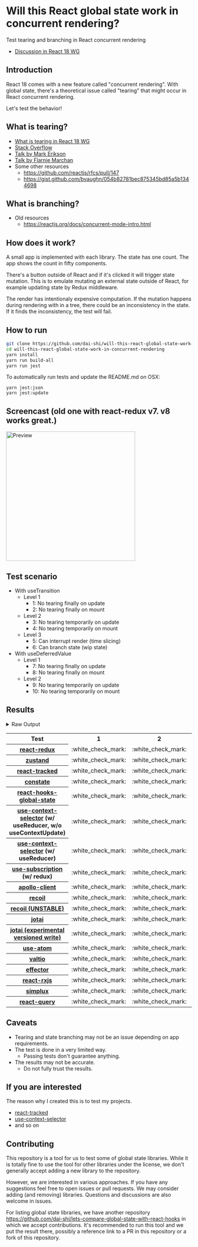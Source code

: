 # Will this React global state work in concurrent rendering?

Test tearing and branching in React concurrent rendering

- [Discussion in React 18 WG](https://github.com/reactwg/react-18/discussions/116)

## Introduction

React 18 comes with a new feature called "concurrent rendering".
With global state, there's a theoretical issue called "tearing"
that might occur in React concurrent rendering.

Let's test the behavior!

## What is tearing?

- [What is tearing in React 18 WG](https://github.com/reactwg/react-18/discussions/69)
- [Stack Overflow](https://stackoverflow.com/questions/54891675/what-is-tearing-in-the-context-of-the-react-redux)
- [Talk by Mark Erikson](https://www.youtube.com/watch?v=yOZ4Ml9LlWE&t=933s)
- [Talk by Flarnie Marchan](https://www.youtube.com/watch?v=V1Ly-8Z1wQA&t=1079s)
- Some other resources
  - https://github.com/reactjs/rfcs/pull/147
  - https://gist.github.com/bvaughn/054b82781bec875345bd85a5b1344698

## What is branching?

- Old resources
  - https://reactjs.org/docs/concurrent-mode-intro.html

## How does it work?

A small app is implemented with each library.
The state has one count.
The app shows the count in fifty components.

There's a button outside of React and
if it's clicked it will trigger state mutation.
This is to emulate mutating an external state outside of React,
for example updating state by Redux middleware.

The render has intentionaly expensive computation.
If the mutation happens during rendering with in a tree,
there could be an inconsistency in the state.
If it finds the inconsistency, the test will fail.

## How to run

```bash
git clone https://github.com/dai-shi/will-this-react-global-state-work-in-concurrent-rendering.git
cd will-this-react-global-state-work-in-concurrent-rendering
yarn install
yarn run build-all
yarn run jest
```

To automatically run tests and update the README.md on OSX:
```
yarn jest:json
yarn jest:update
```

## Screencast (old one with react-redux v7. v8 works great.)

<img src="https://user-images.githubusercontent.com/490574/61502196-ce109200-aa0d-11e9-9efc-6203545d367c.gif" alt="Preview" width="350" />

## Test scenario

- With useTransition
  - Level 1
    - 1: No tearing finally on update
    - 2: No tearing finally on mount
  - Level 2
    - 3: No tearing temporarily on update
    - 4: No tearing temporarily on mount
  - Level 3
    - 5: Can interrupt render (time slicing)
    - 6: Can branch state (wip state)
- With useDeferredValue
  - Level 1
    - 7: No tearing finally on update
    - 8: No tearing finally on mount
  - Level 2
    - 9: No tearing temporarily on update
    - 10: No tearing temporarily on mount

## Results

<details>
<summary>Raw Output</summary>

```
   With useTransition
     Level 1
       ✓ No tearing finally on update (8099 ms)
       ✓ No tearing finally on mount (4746 ms)
     Level 2
       ✓ No tearing temporarily on update (13075 ms)
       ✓ No tearing temporarily on mount (4680 ms)
     Level 3
       ✕ Can interrupt render (time slicing) (8059 ms)
       ✕ Can branch state (wip state) (6779 ms)
   With useDeferredValue
     Level 1
       ✓ No tearing finally on update (9720 ms)
       ✓ No tearing finally on mount (4720 ms)
     Level 2
       ✓ No tearing temporarily on update (14718 ms)
       ✓ No tearing temporarily on mount (4695 ms)
 zustand
   With useTransition
     Level 1
       ✓ No tearing finally on update (8084 ms)
       ✓ No tearing finally on mount (4697 ms)
     Level 2
       ✓ No tearing temporarily on update (13070 ms)
       ✓ No tearing temporarily on mount (4633 ms)
     Level 3
       ✕ Can interrupt render (time slicing) (8045 ms)
       ✕ Can branch state (wip state) (6767 ms)
   With useDeferredValue
     Level 1
       ✓ No tearing finally on update (9724 ms)
       ✓ No tearing finally on mount (4743 ms)
     Level 2
       ✓ No tearing temporarily on update (14721 ms)
       ✓ No tearing temporarily on mount (4701 ms)
 react-tracked
   With useTransition
     Level 1
       ✓ No tearing finally on update (5656 ms)
       ✓ No tearing finally on mount (9631 ms)
     Level 2
       ✓ No tearing temporarily on update (8741 ms)
       ✓ No tearing temporarily on mount (9584 ms)
     Level 3
       ✓ Can interrupt render (time slicing) (3722 ms)
       ✓ Can branch state (wip state) (8251 ms)
   With useDeferredValue
     Level 1
       ✓ No tearing finally on update (15453 ms)
       ✓ No tearing finally on mount (6614 ms)
     Level 2
       ✓ No tearing temporarily on update (19588 ms)
       ✓ No tearing temporarily on mount (6540 ms)
 constate
   With useTransition
     Level 1
       ✓ No tearing finally on update (4640 ms)
       ✓ No tearing finally on mount (7634 ms)
     Level 2
       ✓ No tearing temporarily on update (8743 ms)
       ✓ No tearing temporarily on mount (8579 ms)
     Level 3
       ✓ Can interrupt render (time slicing) (3730 ms)
       ✓ Can branch state (wip state) (5237 ms)
   With useDeferredValue
     Level 1
       ✓ No tearing finally on update (9738 ms)
       ✓ No tearing finally on mount (5766 ms)
     Level 2
       ✓ No tearing temporarily on update (14750 ms)
       ✓ No tearing temporarily on mount (5699 ms)
 react-hooks-global-state
   With useTransition
     Level 1
       ✓ No tearing finally on update (8100 ms)
       ✓ No tearing finally on mount (4765 ms)
     Level 2
       ✓ No tearing temporarily on update (13098 ms)
       ✓ No tearing temporarily on mount (4697 ms)
     Level 3
       ✕ Can interrupt render (time slicing) (8049 ms)
       ✕ Can branch state (wip state) (6779 ms)
   With useDeferredValue
     Level 1
       ✓ No tearing finally on update (9756 ms)
       ✓ No tearing finally on mount (4741 ms)
     Level 2
       ✓ No tearing temporarily on update (14736 ms)
       ✓ No tearing temporarily on mount (4663 ms)
 use-context-selector-base
   With useTransition
     Level 1
       ✓ No tearing finally on update (8025 ms)
       ✓ No tearing finally on mount (8651 ms)
     Level 2
       ✓ No tearing temporarily on update (13018 ms)
       ✓ No tearing temporarily on mount (8590 ms)
     Level 3
       ✕ Can interrupt render (time slicing) (8004 ms)
       ✕ Can branch state (wip state) (7752 ms)
   With useDeferredValue
     Level 1
       ✓ No tearing finally on update (9726 ms)
       ✓ No tearing finally on mount (5771 ms)
     Level 2
       ✓ No tearing temporarily on update (14759 ms)
       ✓ No tearing temporarily on mount (5684 ms)
 use-context-selector
   With useTransition
     Level 1
       ✓ No tearing finally on update (5611 ms)
       ✓ No tearing finally on mount (11643 ms)
     Level 2
       ✓ No tearing temporarily on update (8733 ms)
       ✓ No tearing temporarily on mount (11591 ms)
     Level 3
       ✓ Can interrupt render (time slicing) (3693 ms)
       ✓ Can branch state (wip state) (8249 ms)
   With useDeferredValue
     Level 1
       ✓ No tearing finally on update (15482 ms)
       ✓ No tearing finally on mount (6644 ms)
     Level 2
       ✓ No tearing temporarily on update (19611 ms)
       ✓ No tearing temporarily on mount (6549 ms)
 use-subscription
   With useTransition
     Level 1
       ✓ No tearing finally on update (8120 ms)
       ✓ No tearing finally on mount (4756 ms)
     Level 2
       ✓ No tearing temporarily on update (13133 ms)
       ✓ No tearing temporarily on mount (4712 ms)
     Level 3
       ✕ Can interrupt render (time slicing) (8056 ms)
       ✕ Can branch state (wip state) (6797 ms)
   With useDeferredValue
     Level 1
       ✓ No tearing finally on update (9762 ms)
       ✓ No tearing finally on mount (4741 ms)
     Level 2
       ✓ No tearing temporarily on update (14756 ms)
       ✓ No tearing temporarily on mount (4707 ms)
 apollo-client
   With useTransition
     Level 1
       ✓ No tearing finally on update (8307 ms)
       ✓ No tearing finally on mount (5721 ms)
     Level 2
       ✓ No tearing temporarily on update (13217 ms)
       ✓ No tearing temporarily on mount (5690 ms)
     Level 3
       ✕ Can interrupt render (time slicing) (8229 ms)
       ✕ Can branch state (wip state) (7898 ms)
   With useDeferredValue
     Level 1
       ✓ No tearing finally on update (6618 ms)
       ✓ No tearing finally on mount (5728 ms)
     Level 2
       ✓ No tearing temporarily on update (9749 ms)
       ✓ No tearing temporarily on mount (4684 ms)
 recoil
   With useTransition
     Level 1
       ✓ No tearing finally on update (8138 ms)
       ✓ No tearing finally on mount (4695 ms)
     Level 2
       ✓ No tearing temporarily on update (13124 ms)
       ✓ No tearing temporarily on mount (4660 ms)
     Level 3
       ✕ Can interrupt render (time slicing) (8121 ms)
       ✕ Can branch state (wip state) (6795 ms)
   With useDeferredValue
     Level 1
       ✓ No tearing finally on update (9774 ms)
       ✓ No tearing finally on mount (4753 ms)
     Level 2
       ✓ No tearing temporarily on update (14818 ms)
       ✓ No tearing temporarily on mount (4700 ms)
 recoil_UNSTABLE
   With useTransition
     Level 1
       ✓ No tearing finally on update (5682 ms)
       ✓ No tearing finally on mount (6634 ms)
     Level 2
       ✓ No tearing temporarily on update (8804 ms)
       ✕ No tearing temporarily on mount (6625 ms)
     Level 3
       ✓ Can interrupt render (time slicing) (3742 ms)
       ✕ Can branch state (wip state) (10288 ms)
   With useDeferredValue
     Level 1
       ✓ No tearing finally on update (11361 ms)
       ✓ No tearing finally on mount (5770 ms)
     Level 2
       ✓ No tearing temporarily on update (15503 ms)
       ✕ No tearing temporarily on mount (5684 ms)
 jotai
   With useTransition
     Level 1
       ✓ No tearing finally on update (5659 ms)
       ✓ No tearing finally on mount (7640 ms)
     Level 2
       ✓ No tearing temporarily on update (9749 ms)
       ✕ No tearing temporarily on mount (7602 ms)
     Level 3
       ✓ Can interrupt render (time slicing) (4715 ms)
       ✕ Can branch state (wip state) (10283 ms)
   With useDeferredValue
     Level 1
       ✓ No tearing finally on update (10759 ms)
       ✓ No tearing finally on mount (6745 ms)
     Level 2
       ✓ No tearing temporarily on update (15742 ms)
       ✕ No tearing temporarily on mount (6654 ms)
 jotai-versioned-write
   With useTransition
     Level 1
       ✓ No tearing finally on update (6690 ms)
       ✓ No tearing finally on mount (8656 ms)
     Level 2
       ✓ No tearing temporarily on update (9767 ms)
       ✕ No tearing temporarily on mount (8639 ms)
     Level 3
       ✓ Can interrupt render (time slicing) (4740 ms)
       ✕ Can branch state (wip state) (6600 ms)
   With useDeferredValue
     Level 1
       ✓ No tearing finally on update (10713 ms)
       ✓ No tearing finally on mount (8651 ms)
     Level 2
       ✓ No tearing temporarily on update (15730 ms)
       ✓ No tearing temporarily on mount (7670 ms)
 use-atom
   With useTransition
     Level 1
       ✓ No tearing finally on update (6627 ms)
       ✓ No tearing finally on mount (11634 ms)
     Level 2
       ✓ No tearing temporarily on update (9767 ms)
       ✓ No tearing temporarily on mount (13621 ms)
     Level 3
       ✓ Can interrupt render (time slicing) (4748 ms)
       ✓ Can branch state (wip state) (9305 ms)
   With useDeferredValue
     Level 1
       ✓ No tearing finally on update (16492 ms)
       ✓ No tearing finally on mount (6617 ms)
     Level 2
       ✓ No tearing temporarily on update (20621 ms)
       ✓ No tearing temporarily on mount (6545 ms)
 valtio
   With useTransition
     Level 1
       ✓ No tearing finally on update (8127 ms)
       ✓ No tearing finally on mount (4764 ms)
     Level 2
       ✓ No tearing temporarily on update (13085 ms)
       ✓ No tearing temporarily on mount (4717 ms)
     Level 3
       ✕ Can interrupt render (time slicing) (8054 ms)
       ✕ Can branch state (wip state) (6800 ms)
   With useDeferredValue
     Level 1
       ✓ No tearing finally on update (9768 ms)
       ✓ No tearing finally on mount (4727 ms)
     Level 2
       ✓ No tearing temporarily on update (14749 ms)
       ✓ No tearing temporarily on mount (4699 ms)
 effector
   With useTransition
     Level 1
       ✓ No tearing finally on update (8113 ms)
       ✓ No tearing finally on mount (4779 ms)
     Level 2
       ✓ No tearing temporarily on update (13100 ms)
       ✓ No tearing temporarily on mount (4702 ms)
     Level 3
       ✕ Can interrupt render (time slicing) (8085 ms)
       ✕ Can branch state (wip state) (6799 ms)
   With useDeferredValue
     Level 1
       ✓ No tearing finally on update (9806 ms)
       ✓ No tearing finally on mount (4738 ms)
     Level 2
       ✓ No tearing temporarily on update (14741 ms)
       ✓ No tearing temporarily on mount (4728 ms)
 react-rxjs
   With useTransition
     Level 1
       ✓ No tearing finally on update (8124 ms)
       ✓ No tearing finally on mount (4728 ms)
     Level 2
       ✓ No tearing temporarily on update (13136 ms)
       ✓ No tearing temporarily on mount (4706 ms)
     Level 3
       ✕ Can interrupt render (time slicing) (8097 ms)
       ✕ Can branch state (wip state) (6811 ms)
   With useDeferredValue
     Level 1
       ✓ No tearing finally on update (9751 ms)
       ✓ No tearing finally on mount (4749 ms)
     Level 2
       ✓ No tearing temporarily on update (14762 ms)
       ✓ No tearing temporarily on mount (4709 ms)
 simplux
   With useTransition
     Level 1
       ✓ No tearing finally on update (4614 ms)
       ✓ No tearing finally on mount (8648 ms)
     Level 2
       ✓ No tearing temporarily on update (8738 ms)
       ✓ No tearing temporarily on mount (7580 ms)
     Level 3
       ✓ Can interrupt render (time slicing) (3691 ms)
       ✕ Can branch state (wip state) (9224 ms)
   With useDeferredValue
     Level 1
       ✓ No tearing finally on update (9733 ms)
       ✓ No tearing finally on mount (5776 ms)
     Level 2
       ✓ No tearing temporarily on update (14750 ms)
       ✓ No tearing temporarily on mount (6634 ms)
 react-query
   With useTransition
     Level 1
       ✓ No tearing finally on update (8214 ms)
       ✓ No tearing finally on mount (4787 ms)
     Level 2
       ✕ No tearing temporarily on update (13204 ms)
       ✓ No tearing temporarily on mount (4702 ms)
     Level 3
       ✕ Can interrupt render (time slicing) (8178 ms)
       ✕ Can branch state (wip state) (6830 ms)
   With useDeferredValue
     Level 1
       ✓ No tearing finally on update (9644 ms)
       ✓ No tearing finally on mount (4725 ms)
     Level 2
       ✓ No tearing temporarily on update (13782 ms)
       ✓ No tearing temporarily on mount (4687 ms)

```
</details>

<table>
<tr><th>Test</th><th>1</th><th>2</th><th>3</th><th>4</th><th>5</th><th>6</th><th>7</th><th>8</th><th>9</th><th>10</th></tr>
	<tr>
		<th><a href="https://react-redux.js.org">react-redux</a></th>
		<td>:white_check_mark:</td>
		<td>:white_check_mark:</td>
		<td>:white_check_mark:</td>
		<td>:white_check_mark:</td>
		<td>:x:</td>
		<td>:x:</td>
		<td>:white_check_mark:</td>
		<td>:white_check_mark:</td>
		<td>:white_check_mark:</td>
		<td>:white_check_mark:</td>
	</tr>
	<tr>
		<th><a href="https://github.com/pmndrs/zustand">zustand</a></th>
		<td>:white_check_mark:</td>
		<td>:white_check_mark:</td>
		<td>:white_check_mark:</td>
		<td>:white_check_mark:</td>
		<td>:x:</td>
		<td>:x:</td>
		<td>:white_check_mark:</td>
		<td>:white_check_mark:</td>
		<td>:white_check_mark:</td>
		<td>:white_check_mark:</td>
	</tr>
	<tr>
		<th><a href="https://react-tracked.js.org">react-tracked</a></th>
		<td>:white_check_mark:</td>
		<td>:white_check_mark:</td>
		<td>:white_check_mark:</td>
		<td>:white_check_mark:</td>
		<td>:white_check_mark:</td>
		<td>:white_check_mark:</td>
		<td>:white_check_mark:</td>
		<td>:white_check_mark:</td>
		<td>:white_check_mark:</td>
		<td>:white_check_mark:</td>
	</tr>
	<tr>
		<th><a href="https://github.com/diegohaz/constate">constate</a></th>
		<td>:white_check_mark:</td>
		<td>:white_check_mark:</td>
		<td>:white_check_mark:</td>
		<td>:white_check_mark:</td>
		<td>:white_check_mark:</td>
		<td>:white_check_mark:</td>
		<td>:white_check_mark:</td>
		<td>:white_check_mark:</td>
		<td>:white_check_mark:</td>
		<td>:white_check_mark:</td>
	</tr>
	<tr>
		<th><a href="https://github.com/dai-shi/react-hooks-global-state">react-hooks-global-state</a></th>
		<td>:white_check_mark:</td>
		<td>:white_check_mark:</td>
		<td>:white_check_mark:</td>
		<td>:white_check_mark:</td>
		<td>:x:</td>
		<td>:x:</td>
		<td>:white_check_mark:</td>
		<td>:white_check_mark:</td>
		<td>:white_check_mark:</td>
		<td>:white_check_mark:</td>
	</tr>
	<tr>
		<th><a href="https://github.com/dai-shi/use-context-selector">use-context-selector</a> (w/ useReducer, w/o useContextUpdate)</th>
		<td>:white_check_mark:</td>
		<td>:white_check_mark:</td>
		<td>:white_check_mark:</td>
		<td>:white_check_mark:</td>
		<td>:x:</td>
		<td>:x:</td>
		<td>:white_check_mark:</td>
		<td>:white_check_mark:</td>
		<td>:white_check_mark:</td>
		<td>:white_check_mark:</td>
	</tr>
	<tr>
		<th><a href="https://github.com/dai-shi/use-context-selector">use-context-selector</a> (w/ useReducer)</th>
		<td>:white_check_mark:</td>
		<td>:white_check_mark:</td>
		<td>:white_check_mark:</td>
		<td>:white_check_mark:</td>
		<td>:white_check_mark:</td>
		<td>:white_check_mark:</td>
		<td>:white_check_mark:</td>
		<td>:white_check_mark:</td>
		<td>:white_check_mark:</td>
		<td>:white_check_mark:</td>
	</tr>
	<tr>
		<th><a href="https://github.com/facebook/react/tree/master/packages/use-subscription">use-subscription</a> (w/ redux)</th>
		<td>:white_check_mark:</td>
		<td>:white_check_mark:</td>
		<td>:white_check_mark:</td>
		<td>:white_check_mark:</td>
		<td>:x:</td>
		<td>:x:</td>
		<td>:white_check_mark:</td>
		<td>:white_check_mark:</td>
		<td>:white_check_mark:</td>
		<td>:white_check_mark:</td>
	</tr>
	<tr>
		<th><a href="https://github.com/apollographql/apollo-client">apollo-client</a></th>
		<td>:white_check_mark:</td>
		<td>:white_check_mark:</td>
		<td>:white_check_mark:</td>
		<td>:white_check_mark:</td>
		<td>:x:</td>
		<td>:x:</td>
		<td>:white_check_mark:</td>
		<td>:white_check_mark:</td>
		<td>:white_check_mark:</td>
		<td>:white_check_mark:</td>
	</tr>
	<tr>
		<th><a href="https://recoiljs.org">recoil</a></th>
		<td>:white_check_mark:</td>
		<td>:white_check_mark:</td>
		<td>:white_check_mark:</td>
		<td>:white_check_mark:</td>
		<td>:x:</td>
		<td>:x:</td>
		<td>:white_check_mark:</td>
		<td>:white_check_mark:</td>
		<td>:white_check_mark:</td>
		<td>:white_check_mark:</td>
	</tr>
	<tr>
		<th><a href="https://recoiljs.org">recoil (UNSTABLE)</a></th>
		<td>:white_check_mark:</td>
		<td>:white_check_mark:</td>
		<td>:white_check_mark:</td>
		<td>:x:</td>
		<td>:white_check_mark:</td>
		<td>:x:</td>
		<td>:white_check_mark:</td>
		<td>:white_check_mark:</td>
		<td>:white_check_mark:</td>
		<td>:x:</td>
	</tr>
	<tr>
		<th><a href="https://github.com/pmndrs/jotai">jotai</a></th>
		<td>:white_check_mark:</td>
		<td>:white_check_mark:</td>
		<td>:white_check_mark:</td>
		<td>:x:</td>
		<td>:white_check_mark:</td>
		<td>:x:</td>
		<td>:white_check_mark:</td>
		<td>:white_check_mark:</td>
		<td>:white_check_mark:</td>
		<td>:x:</td>
	</tr>
	<tr>
		<th><a href="https://github.com/pmndrs/jotai">jotai (experimental versioned write)</a></th>
		<td>:white_check_mark:</td>
		<td>:white_check_mark:</td>
		<td>:white_check_mark:</td>
		<td>:x:</td>
		<td>:white_check_mark:</td>
		<td>:x:</td>
		<td>:white_check_mark:</td>
		<td>:white_check_mark:</td>
		<td>:white_check_mark:</td>
		<td>:white_check_mark:</td>
	</tr>
	<tr>
		<th><a href="https://github.com/dai-shi/use-atom">use-atom</a></th>
		<td>:white_check_mark:</td>
		<td>:white_check_mark:</td>
		<td>:white_check_mark:</td>
		<td>:white_check_mark:</td>
		<td>:white_check_mark:</td>
		<td>:white_check_mark:</td>
		<td>:white_check_mark:</td>
		<td>:white_check_mark:</td>
		<td>:white_check_mark:</td>
		<td>:white_check_mark:</td>
	</tr>
	<tr>
		<th><a href="https://github.com/pmndrs/valtio">valtio</a></th>
		<td>:white_check_mark:</td>
		<td>:white_check_mark:</td>
		<td>:white_check_mark:</td>
		<td>:white_check_mark:</td>
		<td>:x:</td>
		<td>:x:</td>
		<td>:white_check_mark:</td>
		<td>:white_check_mark:</td>
		<td>:white_check_mark:</td>
		<td>:white_check_mark:</td>
	</tr>
	<tr>
		<th><a href="https://github.com/zerobias/effector">effector</a></th>
		<td>:white_check_mark:</td>
		<td>:white_check_mark:</td>
		<td>:white_check_mark:</td>
		<td>:white_check_mark:</td>
		<td>:x:</td>
		<td>:x:</td>
		<td>:white_check_mark:</td>
		<td>:white_check_mark:</td>
		<td>:white_check_mark:</td>
		<td>:white_check_mark:</td>
	</tr>
	<tr>
		<th><a href="https://react-rxjs.org">react-rxjs</a></th>
		<td>:white_check_mark:</td>
		<td>:white_check_mark:</td>
		<td>:white_check_mark:</td>
		<td>:white_check_mark:</td>
		<td>:x:</td>
		<td>:x:</td>
		<td>:white_check_mark:</td>
		<td>:white_check_mark:</td>
		<td>:white_check_mark:</td>
		<td>:white_check_mark:</td>
	</tr>
	<tr>
		<th><a href="https://github.com/MrWolfZ/simplux">simplux</a></th>
		<td>:white_check_mark:</td>
		<td>:white_check_mark:</td>
		<td>:white_check_mark:</td>
		<td>:white_check_mark:</td>
		<td>:white_check_mark:</td>
		<td>:x:</td>
		<td>:white_check_mark:</td>
		<td>:white_check_mark:</td>
		<td>:white_check_mark:</td>
		<td>:white_check_mark:</td>
	</tr>
	<tr>
		<th><a href="https://react-query.tanstack.com/">react-query</a></th>
		<td>:white_check_mark:</td>
		<td>:white_check_mark:</td>
		<td>:x:</td>
		<td>:white_check_mark:</td>
		<td>:x:</td>
		<td>:x:</td>
		<td>:white_check_mark:</td>
		<td>:white_check_mark:</td>
		<td>:white_check_mark:</td>
		<td>:white_check_mark:</td>
	</tr>

</table>

## Caveats

- Tearing and state branching may not be an issue depending on app requirements.
- The test is done in a very limited way.
  - Passing tests don't guarantee anything.
- The results may not be accurate.
  - Do not fully trust the results.

## If you are interested

The reason why I created this is to test my projects.

- [react-tracked](https://github.com/dai-shi/react-tracked)
- [use-context-selector](https://github.com/dai-shi/use-context-selector)
- and so on

## Contributing

This repository is a tool for us to test some of global state libraries.
While it is totally fine to use the tool for other libraries under the license,
we don't generally accept adding a new library to the repository.

However, we are interested in various approaches.
If you have any suggestions feel free to open issues or pull requests.
We may consider adding (and removing) libraries.
Questions and discussions are also welcome in issues.

For listing global state libraries, we have another repository
https://github.com/dai-shi/lets-compare-global-state-with-react-hooks
in which we accept contributions. It's recommended to run this tool
and we put the result there, possibly a reference link to a PR
in this repository or a fork of this repository.
